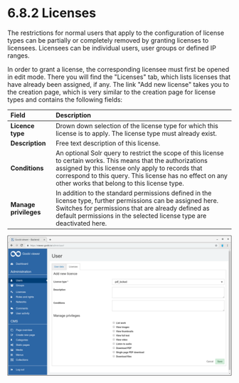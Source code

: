 # 6.8.2 Licenses

The restrictions for normal users that apply to the configuration of license types can be partially or completely removed by granting licenses to licensees. Licensees can be individual users, user groups or defined IP ranges. 

In order to grant a license, the corresponding licensee must first be opened in edit mode. There you will find the "Licenses" tab, which lists licenses that have already been assigned, if any. The link "Add new license" takes you to the creation page, which is very similar to the creation page for license types and contains the following fields:

| **Field**  | Description |
| :--- | :--- |
| **Licence type** | Drown down selection of the license type for which this license is to apply. The license type must already exist. |
| **Description**  | Free text description of this license. |
| **Conditions** | An optional Solr query to restrict the scope of this license to certain works. This means that the authorizations assigned by this license only apply to records that correspond to this query. This license has no effect on any other works that belong to this license type. |
| **Manage privileges** | In addition to the standard permissions defined in the license type, further permissions can be assigned here. Switches for permissions that are already defined as default permissions in the selected license type are deactivated here. |

![](../../.gitbook/assets/6.8.2.png)

